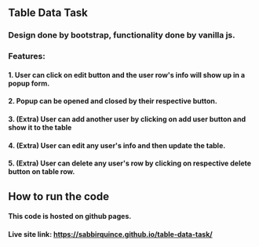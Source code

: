 ## Table Data Task

### Design done by bootstrap, functionality done by vanilla js.

### Features:

#### 1. User can click on edit button and the user row's info will show up in a popup form.

#### 2. Popup can be opened and closed by their respective button.

#### 3. (Extra) User can add another user by clicking on add user button and show it to the table

#### 4. (Extra) User can edit any user's info and then update the table.

#### 5. (Extra) User can delete any user's row by clicking on respective delete button on table row.

## How to run the code

#### This code is hosted on github pages.

#### Live site link: https://sabbirquince.github.io/table-data-task/
